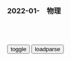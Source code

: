 ### 2022-01-　物理

```note
```

<table id="tbc" style="white-space:pre-wrap">
</table>
<button onclick="toggleb()">toggle</button>
<button onclick="loadparse()">loadparse</button>
<br>
<!-- 🌸<br>🍅-　-🍑<hr>🍀 -->
<pre>
<textarea rows="30" cols="100" style="display: none" id="tar">

磁铁小实验男生的最爱，《磁力弹弓》简单有趣没有之一,科学,科普,好看视频
https://haokan.baidu.com/v?vid=6896510454228101677&sfrom=baidu-feed

<font size="1" style="color:#DCDCDC">2022-03-18</font>

防电墙是怎么阻挡电流的？纸上谈兵学理论没有用，拆开一看就明白,科学,科普,好看视频
https://haokan.baidu.com/v?vid=18421825816163358526&sfrom=baidu-feed

<font size="1" style="color:#DCDCDC">2022-03-15</font>

g外牛人打造创新二合一，再硬的铁皮也能凿穿，老铁匠直呼：人才,科学,科普,好看视频
https://haokan.baidu.com/v?vid=14720801854109514665&sfrom=baidu-feed

<font size="1" style="color:#DCDCDC">2022-03-15</font>

趣创科普集-好看视频
https://haokan.baidu.com/author/1711580798287112

https://pic.rmb.bdstatic.com/bjh/user/c0b8e51483deb82a28a66513acec7769.jpeg

<font size="1" style="color:#DCDCDC">2022-03-07</font>

牛人发明“蜘蛛自行车”，构思巧妙，跑起来的一刻让众人佩服,科学,科普,好看视频
https://haokan.baidu.com/v?vid=5683097952060241709

https://f7.baidu.com/it/u=3843330614,835339572&fm=222.jpg

<font size="1" style="color:#DCDCDC">2022-03-07</font>

老外用磁铁叠加超导体，自制“双重磁悬浮”，这是什么原理？,科学,科普,好看视频
https://haokan.baidu.com/v?vid=7208869107301076057

https://f7.baidu.com/it/u=601979816,404307593&fm=222.jpg

<font size="1" style="color:#DCDCDC">2022-03-07</font>

什么是特斯拉阀？能让火焰加速的特殊通道，你知道原理吗？,科学,科普,好看视频
https://haokan.baidu.com/v?vid=16947119728006385965

https://f7.baidu.com/it/u=4097386137,2499995129&fm=222.jpg

<font size="1" style="color:#DCDCDC">2022-03-07</font>

不可思议的“蘑菇陀螺”，旋转后就会自动翻身，你知道原理吗？,科学,科普,好看视频
https://haokan.baidu.com/v?vid=8861842631131529507

https://f7.baidu.com/it/u=845532230,3215756791&fm=222.jpg

<font size="1" style="color:#DCDCDC">2022-03-07</font>

g外大叔耗时15年，用飞机引擎造出空心摩托，开起来如贴地飞行,科学,科普,好看视频
https://haokan.baidu.com/v?vid=13744719016335058663&sfrom=baidu-feed

https://f7.baidu.com/it/u=3202671031,887284797&fm=222.jpg

<font size="1" style="color:#DCDCDC">2022-03-07</font>

用电容器和电机组装发电器,科学,科普,好看视频
https://haokan.baidu.com/v?vid=1170577375977460995&sfrom=baidu-feed

<font size="1" style="color:#DCDCDC">2022-03-21</font>

用铜线圈就能实现自由能，这是真的假的？,科学,科普,好看视频
https://haokan.baidu.com/v?vid=1486143748935870833&sfrom=baidu-feed

<font size="1" style="color:#DCDCDC">2022-03-14</font>

废弃电脑风扇别扔，大叔教你自制免费发电机，从此再也不怕停电了,科学,科普,好看视频
https://haokan.baidu.com/v?vid=11218626037526836712&sfrom=baidu-feed

<font size="1" style="color:#DCDCDC">2022-03-07</font>

纪录片《流言终结者》137：乒乓球以1700公里时速打在身上会怎样
https://mbd.baidu.com/newspage/data/videolanding?nid=sv_11666291063248802990&sourceFrom=rec

<font size="1" style="color:#DCDCDC">2022-05-09</font>

据说有人向你开枪时，躲在水里就可以躲避子弹，纪录片流言终结者,科学,科学,好看视频
https://haokan.baidu.com/v?vid=17902490563729836182&sfrom=baidu-feed

<font size="1" style="color:#DCDCDC">2022-02-21</font>

流言终结者：用灭火器对准喷火器，哪一个会更厉害？,科学,科普,好看视频
https://haokan.baidu.com/v?vid=6869246402019821582&sfrom=baidu-feed

<font size="1" style="color:#DCDCDC">2022-02-21</font>

<font size="2"><b>
纪录片《流言终结者》：用电扇开走帆船,科学,科普,好看视频</b></font><br>
https://haokan.baidu.com/v?vid=14182050307323758144&sfrom=baidu-feed

电扇驱动帆船同向行驶。

<font size="1" style="color:#DCDCDC"><b>2022/2/4 下午6:13:53</b></font><br>

<font size="2"><b>
勒洛三角形是什么？把水杯放在三角形上推动，发生有趣的科学现象,科学,科普,好看视频</b></font><br>
https://haokan.baidu.com/v?vid=9970837515244041477

定宽性。

<font size="1" style="color:#DCDCDC"><b>2022/1/12 上午11:28:21</b></font><br>

<font size="2"><b>
什么是勒洛三角形？像圆一样的三角形你见过吗？观察有趣的现象,科学,科普,好看视频</b></font><br>
https://haokan.baidu.com/v?vid=2052087298061544300&sfrom=baidu-feed

<font size="1" style="color:#DCDCDC"><b>2021/12/27 下午2:14:00</b></font><br>

<font size="2"><b>
转子发动机的前身，勒洛三角形和迈斯纳四面体_新浪新闻</b></font><br>
http://k.sina.com.cn/article_6422197598_m17ecaf55e00100sj3y.html

<font size="1" style="color:#DCDCDC"><b>2021/12/27 下午2:17:36</b></font><br>

<h4 style="color:#1E90FF">什么才是“冈布茨体”？为何这种不该存在的结构，总能保持平衡？,科学,科普,好看视频</h4>
https://haokan.baidu.com/v?vid=10455267674511355013&sfrom=baidu-feed

<font size="1" style="color:#DCDCDC">2022/2/14 下午3:47:42</font>

神奇的冈布茨体，一种本不该存在的物体，为何总能保持平衡？,科学,科普,好看视频
https://haokan.baidu.com/v?vid=17910352839799722511&sfrom=baidu-feed

2021/10/29 下午2:37:53

科普：一种本不该存在的形状——冈布茨体_哔哩哔哩_bilibili
https://www.bilibili.com/video/BV1ky4y127xx

2021/10/29 下午2:37:34

</textarea>
</pre>
<!-- 🍀<br>🍑-　-🍅<hr>🌸 -->

```tip
```

<script src="https://cdn.jsdelivr.net/npm/jquery@3.5.1/dist/jquery.min.js"></script>

<link rel="stylesheet" href="https://cdn.jsdelivr.net/gh/fancyapps/fancybox@3.5.7/dist/jquery.fancybox.min.css" />
<script src="https://cdn.jsdelivr.net/gh/fancyapps/fancybox@3.5.7/dist/jquery.fancybox.min.js"></script>

<script type="text/javascript">

var __urlRegex = /(\b(https?|ftp|file):\/\/[-A-Z0-9+&@#\/%?=~_|!:,.;]*[-A-Z0-9+&@#\/%=~_|])/ig;
var __imgRegex = /\.(?:jpe?g|gif|png|webp)$/i;

loadparse();

function parseURL($string){

    var exp = __urlRegex;
    return $string.replace(exp,function(match){
            __imgRegex.lastIndex=0;
            if(__imgRegex.test(match)){
                return '<a data-fancybox="gallery" href="' + match.replace("/p=700", "")
                 + '"><img src="' + match.replace("/p=700", "/p=160x200")+'" width="64"></a>';
            }
            else{
                return '<a href="' + match + '" target="_blank">' + match + '</a>';
            }
        }
    );
}

function loadparse() {
  tbc.innerHTML = parseURL(tar.value);
}

function toggleb() {
  var x = document.getElementById("tar");
  if (x.style.display === "none") {
    x.style.display = "";
  } else {
    x.style.display = "none";
  }
}

</script>
